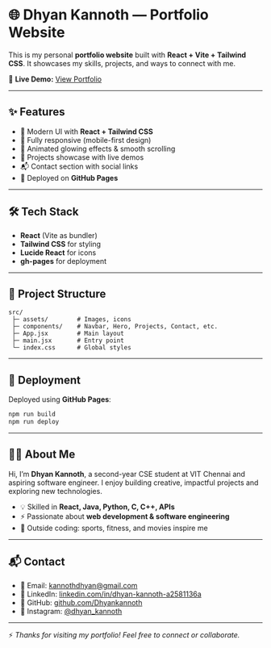 
# 🌐 Dhyan Kannoth — Portfolio Website

This is my personal **portfolio website** built with **React + Vite + Tailwind CSS**.
It showcases my skills, projects, and ways to connect with me.

🔗 **Live Demo:** [View Portfolio](https://dhyankannoth.github.io/Portfolio/)

---

## ✨ Features

* 🎨 Modern UI with **React + Tailwind CSS**
* 📱 Fully responsive (mobile-first design)
* 🌌 Animated glowing effects & smooth scrolling
* 💼 Projects showcase with live demos
* 📬 Contact section with social links
* 🚀 Deployed on **GitHub Pages**

---

## 🛠️ Tech Stack

* **React** (Vite as bundler)
* **Tailwind CSS** for styling
* **Lucide React** for icons
* **gh-pages** for deployment

---

## 📂 Project Structure

```
src/
 ├─ assets/        # Images, icons
 ├─ components/    # Navbar, Hero, Projects, Contact, etc.
 ├─ App.jsx        # Main layout
 ├─ main.jsx       # Entry point
 └─ index.css      # Global styles
```

---

## 🚀 Deployment

Deployed using **GitHub Pages**:

```bash
npm run build
npm run deploy
```

---

## 👨‍💻 About Me

Hi, I’m **Dhyan Kannoth**, a second-year CSE student at VIT Chennai and aspiring software engineer.
I enjoy building creative, impactful projects and exploring new technologies.

* 💡 Skilled in **React, Java, Python, C, C++, APIs**
* ⚡ Passionate about **web development & software engineering**
* 🏏 Outside coding: sports, fitness, and movies inspire me

---

## 📬 Contact

* 📧 Email: [kannothdhyan@gmail.com](mailto:kannothdhyan@gmail.com)
* 💼 LinkedIn: [linkedin.com/in/dhyan-kannoth-a2581136a](https://www.linkedin.com/in/dhyan-kannoth-a2581136a/)
* 🐙 GitHub: [github.com/Dhyankannoth](https://github.com/Dhyankannoth)
* 📸 Instagram: [@dhyan\_kannoth](https://www.instagram.com/dhyan_kannoth/)

---

⚡ *Thanks for visiting my portfolio! Feel free to connect or collaborate.*
